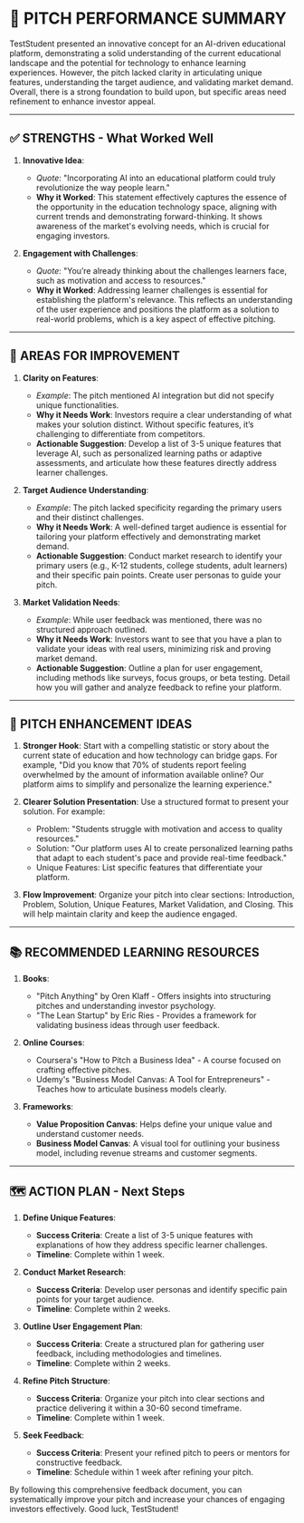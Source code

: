 # 🎯 PITCH PERFORMANCE SUMMARY
TestStudent presented an innovative concept for an AI-driven educational platform, demonstrating a solid understanding of the current educational landscape and the potential for technology to enhance learning experiences. However, the pitch lacked clarity in articulating unique features, understanding the target audience, and validating market demand. Overall, there is a strong foundation to build upon, but specific areas need refinement to enhance investor appeal.

---

## ✅ STRENGTHS - What Worked Well
1. **Innovative Idea**: 
   - *Quote*: "Incorporating AI into an educational platform could truly revolutionize the way people learn."
   - **Why it Worked**: This statement effectively captures the essence of the opportunity in the education technology space, aligning with current trends and demonstrating forward-thinking. It shows awareness of the market's evolving needs, which is crucial for engaging investors.

2. **Engagement with Challenges**:
   - *Quote*: "You’re already thinking about the challenges learners face, such as motivation and access to resources."
   - **Why it Worked**: Addressing learner challenges is essential for establishing the platform's relevance. This reflects an understanding of the user experience and positions the platform as a solution to real-world problems, which is a key aspect of effective pitching.

---

## 🔧 AREAS FOR IMPROVEMENT  
1. **Clarity on Features**:
   - *Example*: The pitch mentioned AI integration but did not specify unique functionalities.
   - **Why it Needs Work**: Investors require a clear understanding of what makes your solution distinct. Without specific features, it’s challenging to differentiate from competitors.
   - **Actionable Suggestion**: Develop a list of 3-5 unique features that leverage AI, such as personalized learning paths or adaptive assessments, and articulate how these features directly address learner challenges.

2. **Target Audience Understanding**:
   - *Example*: The pitch lacked specificity regarding the primary users and their distinct challenges.
   - **Why it Needs Work**: A well-defined target audience is essential for tailoring your platform effectively and demonstrating market demand.
   - **Actionable Suggestion**: Conduct market research to identify your primary users (e.g., K-12 students, college students, adult learners) and their specific pain points. Create user personas to guide your pitch.

3. **Market Validation Needs**:
   - *Example*: While user feedback was mentioned, there was no structured approach outlined.
   - **Why it Needs Work**: Investors want to see that you have a plan to validate your ideas with real users, minimizing risk and proving market demand.
   - **Actionable Suggestion**: Outline a plan for user engagement, including methods like surveys, focus groups, or beta testing. Detail how you will gather and analyze feedback to refine your platform.

---

## 🎨 PITCH ENHANCEMENT IDEAS
1. **Stronger Hook**: Start with a compelling statistic or story about the current state of education and how technology can bridge gaps. For example, "Did you know that 70% of students report feeling overwhelmed by the amount of information available online? Our platform aims to simplify and personalize the learning experience."

2. **Clearer Solution Presentation**: Use a structured format to present your solution. For example:
   - Problem: "Students struggle with motivation and access to quality resources."
   - Solution: "Our platform uses AI to create personalized learning paths that adapt to each student's pace and provide real-time feedback."
   - Unique Features: List specific features that differentiate your platform.

3. **Flow Improvement**: Organize your pitch into clear sections: Introduction, Problem, Solution, Unique Features, Market Validation, and Closing. This will help maintain clarity and keep the audience engaged.

---

## 📚 RECOMMENDED LEARNING RESOURCES
1. **Books**:
   - "Pitch Anything" by Oren Klaff - Offers insights into structuring pitches and understanding investor psychology.
   - "The Lean Startup" by Eric Ries - Provides a framework for validating business ideas through user feedback.

2. **Online Courses**:
   - Coursera's "How to Pitch a Business Idea" - A course focused on crafting effective pitches.
   - Udemy's "Business Model Canvas: A Tool for Entrepreneurs" - Teaches how to articulate business models clearly.

3. **Frameworks**:
   - **Value Proposition Canvas**: Helps define your unique value and understand customer needs.
   - **Business Model Canvas**: A visual tool for outlining your business model, including revenue streams and customer segments.

---

## 🗺️ ACTION PLAN - Next Steps
1. **Define Unique Features**:
   - **Success Criteria**: Create a list of 3-5 unique features with explanations of how they address specific learner challenges.
   - **Timeline**: Complete within 1 week.

2. **Conduct Market Research**:
   - **Success Criteria**: Develop user personas and identify specific pain points for your target audience.
   - **Timeline**: Complete within 2 weeks.

3. **Outline User Engagement Plan**:
   - **Success Criteria**: Create a structured plan for gathering user feedback, including methodologies and timelines.
   - **Timeline**: Complete within 2 weeks.

4. **Refine Pitch Structure**:
   - **Success Criteria**: Organize your pitch into clear sections and practice delivering it within a 30-60 second timeframe.
   - **Timeline**: Complete within 1 week.

5. **Seek Feedback**:
   - **Success Criteria**: Present your refined pitch to peers or mentors for constructive feedback.
   - **Timeline**: Schedule within 1 week after refining your pitch.

By following this comprehensive feedback document, you can systematically improve your pitch and increase your chances of engaging investors effectively. Good luck, TestStudent!